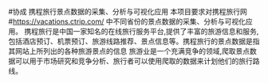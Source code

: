 #协成
携程旅行景点数据的采集、分析与可视化应用
本项目要求对携程旅行网 #https://vacations.ctrip.com/ 中不同省份的景点数据的采集、分析与可视化应用。
携程旅行是中国一家知名的在线旅行服务平台,提供了丰富的旅游信息和服务,包括酒店预订、机票预订、旅游线路推荐、景点信息等。携程旅行的景点数据是指其网站上所列出的各种旅游景点的信息
旅游业是一个充满竞争的领域,爬取景点数据可以用于市场研究和竞争分析、旅行者可以使用爬取的数据来计划他们的旅行路线。
